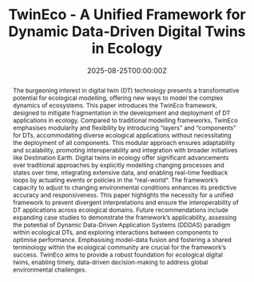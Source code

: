 ---
title: TwinEco - A Unified Framework for Dynamic Data-Driven Digital Twins in Ecology
abstract: The burgeoning interest in digital twin (DT) technology presents a transformative potential for ecological modelling, offering new ways to model the complex dynamics of ecosystems. This paper introduces the TwinEco framework, designed to mitigate fragmentation in the development and deployment of DT applications in ecology. Compared to traditional modelling frameworks, TwinEco emphasises modularity and flexibility by introducing “layers” and “components” for DTs, accommodating diverse ecological applications without necessitating the deployment of all components. This modular approach ensures adaptability and scalability, promoting interoperability and integration with broader initiatives like Destination Earth. Digital twins in ecology offer significant advancements over traditional approaches by explicitly modelling changing processes and states over time, integrating extensive data, and enabling real-time feedback loops by actuating events or policies in the “real-world”. The framework’s capacity to adjust to changing environmental conditions enhances its predictive accuracy and responsiveness. This paper highlights the necessity for a unified framework to prevent divergent interpretations and ensure the interoperability of DT applications across ecological domains. Future recommendations include expanding case studies to demonstrate the framework’s applicability, assessing the potential of Dynamic Data-Driven Application Systems (DDDAS) paradigm within ecological DTs, and exploring interactions between components to optimise performance. Emphasising model-data fusion and fostering a shared terminology within the ecological community are crucial for the framework’s success. TwinEco aims to provide a robust foundation for ecological digital twins, enabling timely, data-driven decision-making to address global environmental challenges.
authors:
- Taimur Khan
- Koen de Koning
- Dag Endresen
- Desalegn Chala Gelete
- ErikKusch
date: "2025-08-25T00:00:00Z"
# doi: "https://doi.org/10.1101/2024.07.23.604592 "
featured: false
projects:
- BioDT
publication: "*Ecological Informatics*"
# publication_short: ""
publication_types: # 1 = conference paper, 2 = journal article, 3 = preprint, 4 = conference paper, 5 = book, 6 = Book section, 7 = Thesis, 8 = patent
- "2"
# publishDate: ""
tags:
- Digital Twin
- BioDT
- Design Framework
# url_code: https://github.com/ErikKusch/Ecological-Network-Extinction-Simulations
# url_dataset: ''
url_pdf: https://doi.org/10.1016/j.ecoinf.2025.103407
# url_poster: /media/poster/2020_ISEC/Poster - Global Dryland Vegetation Memory.pdf
# url_project: ""
# url_slides: ""
# url_source: '#'
# url_video: '#'
summary: Design framework for digital twins in ecological applications.
---